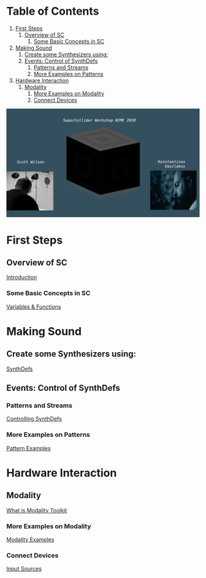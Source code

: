 
# Table of Contents

1.  [First Steps](#org4c49b1a)
    1.  [Overview of SC](#org709af93)
        1.  [Some Basic Concepts in SC](#org3626a8d)
2.  [Making Sound](#org51cea3e)
    1.  [Create some Synthesizers using:](#org5c707b1)
    2.  [Events: Control of SynthDefs](#orgdda7aba)
        1.  [Patterns and Streams](#org07b28cc)
        2.  [More Examples on Patterns](#orga321963)
3.  [Hardware Interaction](#org047351a)
    1.  [Modality](#org2bcd654)
        1.  [More Examples on Modality](#org0017e8e)
        2.  [Connect Devices](#orgc60f0cd)

![img](./img/sc-workshop-NIME2020.png)


<a id="org4c49b1a"></a>

# First Steps


<a id="org709af93"></a>

## Overview of SC

[Introduction](first-steps/Introduction.org)


<a id="org3626a8d"></a>

### Some Basic Concepts in SC

[Variables & Functions](first-steps/Basics.org)


<a id="org51cea3e"></a>

# Making Sound


<a id="org5c707b1"></a>

## Create some Synthesizers using:

[SynthDefs](first-steps/SynthDefs.org)


<a id="orgdda7aba"></a>

## Events: Control of SynthDefs


<a id="org07b28cc"></a>

### Patterns and Streams

[Controlling SynthDefs](first-steps/ControlInteraction.org)


<a id="orga321963"></a>

### More Examples on Patterns

[Pattern Examples](Pattern-examples.scd)


<a id="org047351a"></a>

# Hardware Interaction


<a id="org2bcd654"></a>

## Modality

[What is Modality Toolkit](https://modalityteam.github.io)


<a id="org0017e8e"></a>

### More Examples on Modality

[Modality Examples](Modality-Examples.scd)


<a id="orgc60f0cd"></a>

### Connect Devices

[Input Sources](Input-Sources.scd)

